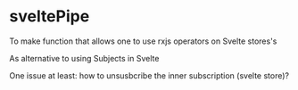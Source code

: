 # sveltePipe
To make function that allows one to use rxjs operators on Svelte stores's

As alternative to using Subjects in Svelte

One issue at least: how to unsusbcribe the inner subscription (svelte store)?